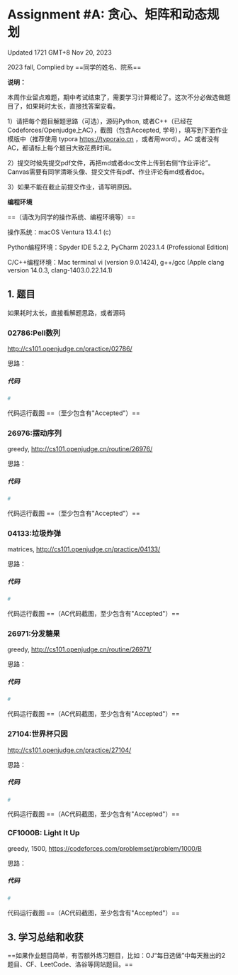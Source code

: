 # Assignment #A: 贪心、矩阵和动态规划

Updated 1721 GMT+8 Nov 20, 2023

2023 fall, Complied by ==同学的姓名、院系==



**说明：**

本周作业留点难题，期中考试结束了，需要学习计算概论了。这次不分必做选做题目了，如果耗时太⻓，直接找答案安看。

1）请把每个题目解题思路（可选），源码Python, 或者C++（已经在Codeforces/Openjudge上AC），截图（包含Accepted, 学号），填写到下面作业模版中（推荐使用 typora https://typoraio.cn ，或者用word）。AC 或者没有AC，都请标上每个题目大致花费时间。

2）提交时候先提交pdf文件，再把md或者doc文件上传到右侧“作业评论”。Canvas需要有同学清晰头像、提交文件有pdf、作业评论有md或者doc。

3）如果不能在截止前提交作业，请写明原因。



**编程环境**

==（请改为同学的操作系统、编程环境等）==

操作系统：macOS Ventura 13.4.1 (c)

Python编程环境：Spyder IDE 5.2.2, PyCharm 2023.1.4 (Professional Edition)

C/C++编程环境：Mac terminal vi (version 9.0.1424), g++/gcc (Apple clang version 14.0.3, clang-1403.0.22.14.1)



## 1. 题目

如果耗时太⻓，直接看解题思路，或者源码



### 02786:Pell数列

http://cs101.openjudge.cn/practice/02786/



思路：



##### 代码

```python
# 

```



代码运行截图 ==（至少包含有"Accepted"）==





### 26976:摆动序列

greedy, http://cs101.openjudge.cn/routine/26976/



思路：



##### 代码

```python
# 

```



代码运行截图 ==（至少包含有"Accepted"）==





### 04133:垃圾炸弹

matrices, http://cs101.openjudge.cn/practice/04133/



思路：



##### 代码

```python
# 

```



代码运行截图 ==（AC代码截图，至少包含有"Accepted"）==





### 26971:分发糖果

greedy, http://cs101.openjudge.cn/routine/26971/



思路：



##### 代码

```python
# 

```



代码运行截图 ==（AC代码截图，至少包含有"Accepted"）==







### 27104:世界杯只因

http://cs101.openjudge.cn/practice/27104/



思路：



##### 代码

```python
# 

```



代码运行截图 ==（AC代码截图，至少包含有"Accepted"）==





### CF1000B: Light It Up

greedy, 1500, https://codeforces.com/problemset/problem/1000/B



思路：



##### 代码

```python
# 

```



代码运行截图 ==（AC代码截图，至少包含有"Accepted"）==





## 3. 学习总结和收获

==如果作业题目简单，有否额外练习题目，比如：OJ“每日选做”中每天推出的2题目、CF、LeetCode、洛谷等网站题目。==





